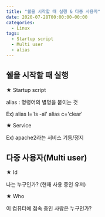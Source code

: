 ```yaml
---
title: "쉘을 시작할 때 실행 & 다중 사용자"
date: 2020-07-28T00:00:00-00:00
categories:
  - Linux
tags:
  - Startup script
  - Multi user
  - alias
---
```


## 쉘을 시작할 때 실행

★ Startup script

alias : 명령어의 별명을 붙이는 것

Ex)
alias l='ls -al'
alias c='clear'


★ Service

Ex) apache2라는 서비스 기동/정지


## 다중 사용자(Multi user)

★ Id

나는 누구인가? (현재 사용 중인 유저)

★ Who

이 컴퓨터에 접속 중인 사람은 누구인가?
